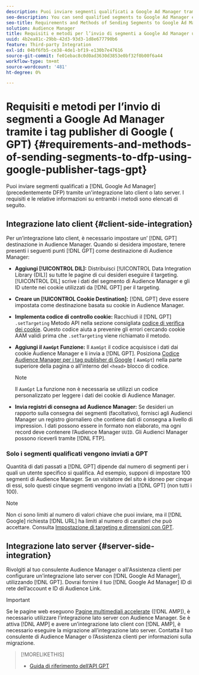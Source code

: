 ```yaml
---
description: Puoi inviare segmenti qualificati a Google Ad Manager tramite un’integrazione lato client o lato server. I requisiti e le relative informazioni su entrambi i metodi sono elencati di seguito.
seo-description: You can send qualified segments to Google Ad Manager either through a client-side or through a server-side integration. Requirements and related information about both methods are listed below.
seo-title: Requirements and Methods of Sending Segments to Google Ad Manager Using Google Publisher Tags (GPT)
solution: Audience Manager
title: Requisiti e metodi per l’invio di segmenti a Google Ad Manager utilizzando Google Publisher Tag (GPT)
uuid: 4b2ea81c-29bb-42d3-93d3-1d8e677790b6
feature: Third-party Integration
exl-id: 04bf6fb5-ce38-4de1-bf19-e130b7e47616
source-git-commit: fe01ebac8c0d0ad3630d3853e0bf32f0b00f6a44
workflow-type: tm+mt
source-wordcount: '481'
ht-degree: 0%

---
```


# Requisiti e metodi per l’invio di segmenti a Google Ad Manager tramite i tag publisher di Google ( GPT) {#requirements-and-methods-of-sending-segments-to-dfp-using-google-publisher-tags-gpt}

Puoi inviare segmenti qualificati a [!DNL Google Ad Manager] (precedentemente DFP) tramite un&#39;integrazione lato client o lato server. I requisiti e le relative informazioni su entrambi i metodi sono elencati di seguito.

## Integrazione lato client {#client-side-integration}

Per un’integrazione lato client, è necessario impostare un’ [!DNL GPT] destinazione in Audience Manager. Quando si desidera impostare, tenere presenti i seguenti punti [!DNL GPT] come destinazione di Audience Manager:

* **Aggiungi [!UICONTROL DIL]:** Distribuisci [!UICONTROL Data Integration Library (DIL)] su tutte le pagine di cui desideri eseguire il targeting. [!UICONTROL DIL] scrive i dati del segmento di Audience Manager e gli ID utente nei cookie utilizzati da [!DNL GPT] per il targeting.

* **Creare un [!UICONTROL Cookie Destination]:** [!DNL GPT] deve essere impostata come destinazione basata su cookie in Audience Manager.

* **Implementa codice di controllo cookie:** Racchiudi il [!DNL GPT] `.setTargeting` Metodo API nella sezione consigliata [codice di verifica dei cookie](../../integration/gpt-aam-destination/gpt-aam-modify-api.md). Questo codice aiuta a prevenire gli errori cercando cookie AAM validi prima che `.setTargeting` viene richiamato il metodo.

* **Aggiungi il `AamGpt` Funzione:** Il `AamGpt` il codice acquisisce i dati dai cookie Audience Manager e li invia a [!DNL GPT]. Posiziona [Codice Audience Manager per i tag publisher di Google](../../integration/gpt-aam-destination/gpt-aam-aamgpt-code.md) ( `AamGpt`) nella parte superiore della pagina o all&#39;interno del `<head>` blocco di codice.

   >[!NOTE]
   >
   >Il `AamGpt` La funzione non è necessaria se utilizzi un codice personalizzato per leggere i dati dei cookie di Audience Manager.

* **Invia registri di consegna ad Audience Manager:** Se desideri un rapporto sulla consegna dei segmenti (facoltativo), fornisci agli Audienci Manager un registro giornaliero che contiene dati di consegna a livello di impression. I dati possono essere in formato non elaborato, ma ogni record deve contenere l’Audience Manager `UUID`. Gli Audienci Manager possono riceverli tramite [!DNL FTP].

### Solo i segmenti qualificati vengono inviati a GPT

Quantità di dati passati a [!DNL GPT] dipende dal numero di segmenti per i quali un utente specifico si qualifica. Ad esempio, supponi di impostare 100 segmenti di Audience Manager. Se un visitatore del sito è idoneo per cinque di essi, solo questi cinque segmenti vengono inviati a [!DNL GPT] (non tutti i 100).

>[!NOTE]
>
>Non ci sono limiti al numero di valori chiave che puoi inviare, ma il [!DNL Google] richiesta [!DNL URL] ha limiti al numero di caratteri che può accettare. Consulta [Impostazione di targeting e dimensioni con GPT](https://support.google.com/dfp_premium/bin/answer.py?hl=en&amp;answer=1697712).

## Integrazione lato server {#server-side-integration}

Rivolgiti al tuo consulente Audience Manager o all&#39;Assistenza clienti per configurare un&#39;integrazione lato server con [!DNL Google Ad Manager], utilizzando [!DNL GPT]. Dovrai fornire il tuo [!DNL Google Ad Manager] ID di rete dell’account e ID di Audience Link.

>[!IMPORTANT]
>
>Se le pagine web eseguono [Pagine multimediali accelerate](https://www.ampproject.org/) ([!DNL AMP]), è necessario utilizzare l’integrazione lato server con Audience Manager. Se è attiva [!DNL AMP] e avere un’integrazione lato client con [!DNL AMP], è necessario eseguire la migrazione all’integrazione lato server. Contatta il tuo consulente di Audience Manager o l’Assistenza clienti per informazioni sulla migrazione.

>[!MORELIKETHIS]
>
>* [Guida di riferimento dell’API GPT](https://support.google.com/dfp_premium/bin/answer.py?hl=en&amp;answer=1650154)

